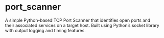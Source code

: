 # port_scanner
A simple Python-based TCP Port Scanner that identifies open ports and their associated services on a target host. Built using Python’s socket library with output logging and timing features.
